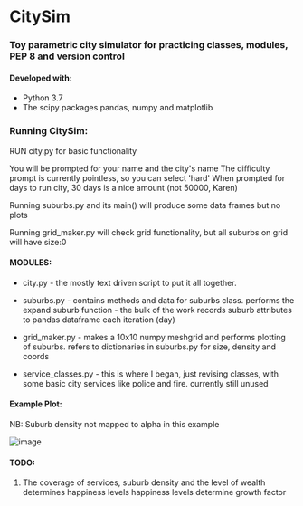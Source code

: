 # CitySim
### Toy parametric city simulator for practicing classes, modules, PEP 8 and version control

#### Developed with:
+ Python 3.7
+ The scipy packages pandas, numpy and matplotlib

### Running CitySim:

RUN city.py for basic functionality
    
You will be prompted for your name and the city's name
The difficulty prompt is currently pointless, so you can select 'hard'
When prompted for days to run city, 30 days is a nice amount (not 50000, Karen)
        
Running suburbs.py and its main() will produce some data frames but no plots
    
Running grid_maker.py will check grid functionality, but all suburbs on grid will have size:0
    
#### MODULES:
+ city.py - the mostly text driven script to put it all together.
    
+ suburbs.py - contains methods and data for suburbs class.
    performs the expand suburb function - the bulk of the work
    records suburb attributes to pandas dataframe each iteration (day)

+ grid_maker.py - makes a 10x10 numpy meshgrid and performs plotting of suburbs.
    refers to dictionaries in suburbs.py for size, density and coords

+ service_classes.py - this is where I began, just revising classes, with some basic city services like police and fire.
    currently still unused

#### Example Plot:
    
NB: Suburb density not mapped to alpha in this example
    
![image](https://user-images.githubusercontent.com/24471071/51315742-2f51ab80-1a53-11e9-9cb0-c72499380215.png)

#### TODO:
1. The coverage of services, suburb density and the level of wealth determines happiness levels
happiness levels determine growth factor

